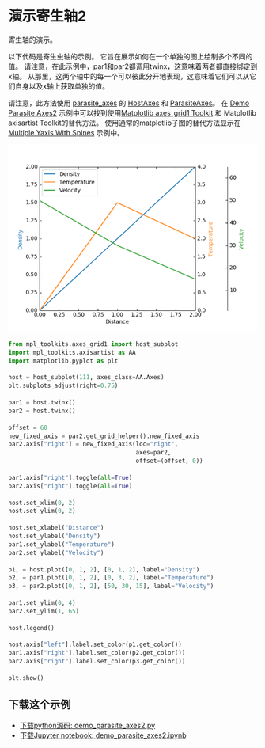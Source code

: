 # 演示寄生轴2

寄生轴的演示。

以下代码是寄生虫轴的示例。 它旨在展示如何在一个单独的图上绘制多个不同的值。 请注意，在此示例中，par1和par2都调用twinx，这意味着两者都直接绑定到x轴。 从那里，这两个轴中的每一个可以彼此分开地表现，这意味着它们可以从它们自身以及x轴上获取单独的值。

请注意，此方法使用 [parasite_axes](https://matplotlib.org/api/_as_gen/mpl_toolkits.axes_grid1.parasite_axes.html#module-mpl_toolkits.axes_grid1.parasite_axes) 的 [HostAxes](https://matplotlib.org/api/_as_gen/mpl_toolkits.axes_grid1.parasite_axes.HostAxes.html#mpl_toolkits.axes_grid1.parasite_axes.HostAxes) 和 [ParasiteAxes](https://matplotlib.org/api/_as_gen/mpl_toolkits.axes_grid1.parasite_axes.ParasiteAxes.html#mpl_toolkits.axes_grid1.parasite_axes.ParasiteAxes)。 在 [Demo Parasite Axes2](https://matplotlib.org/api/toolkits/axes_grid1.html#toolkit-axesgrid1-index) 示例中可以找到使用[Matplotlib axes_grid1 Toolkit](https://matplotlib.org/api/toolkits/axisartist.html#toolkit-axisartist-index) 和 Matplotlib axisartist Toolkit的替代方法。 使用通常的matplotlib子图的替代方法显示在 [Multiple Yaxis With Spines](https://matplotlib.org/gallery/ticks_and_spines/multiple_yaxis_with_spines.html) 示例中。

![演示寄生轴2](/static/images/gallery/sphx_glr_demo_parasite_axes2_001.png)

```python
from mpl_toolkits.axes_grid1 import host_subplot
import mpl_toolkits.axisartist as AA
import matplotlib.pyplot as plt

host = host_subplot(111, axes_class=AA.Axes)
plt.subplots_adjust(right=0.75)

par1 = host.twinx()
par2 = host.twinx()

offset = 60
new_fixed_axis = par2.get_grid_helper().new_fixed_axis
par2.axis["right"] = new_fixed_axis(loc="right",
                                    axes=par2,
                                    offset=(offset, 0))

par1.axis["right"].toggle(all=True)
par2.axis["right"].toggle(all=True)

host.set_xlim(0, 2)
host.set_ylim(0, 2)

host.set_xlabel("Distance")
host.set_ylabel("Density")
par1.set_ylabel("Temperature")
par2.set_ylabel("Velocity")

p1, = host.plot([0, 1, 2], [0, 1, 2], label="Density")
p2, = par1.plot([0, 1, 2], [0, 3, 2], label="Temperature")
p3, = par2.plot([0, 1, 2], [50, 30, 15], label="Velocity")

par1.set_ylim(0, 4)
par2.set_ylim(1, 65)

host.legend()

host.axis["left"].label.set_color(p1.get_color())
par1.axis["right"].label.set_color(p2.get_color())
par2.axis["right"].label.set_color(p3.get_color())

plt.show()
```

## 下载这个示例
            
- [下载python源码: demo_parasite_axes2.py](https://matplotlib.org/_downloads/demo_parasite_axes2.py)
- [下载Jupyter notebook: demo_parasite_axes2.ipynb](https://matplotlib.org/_downloads/demo_parasite_axes2.ipynb)